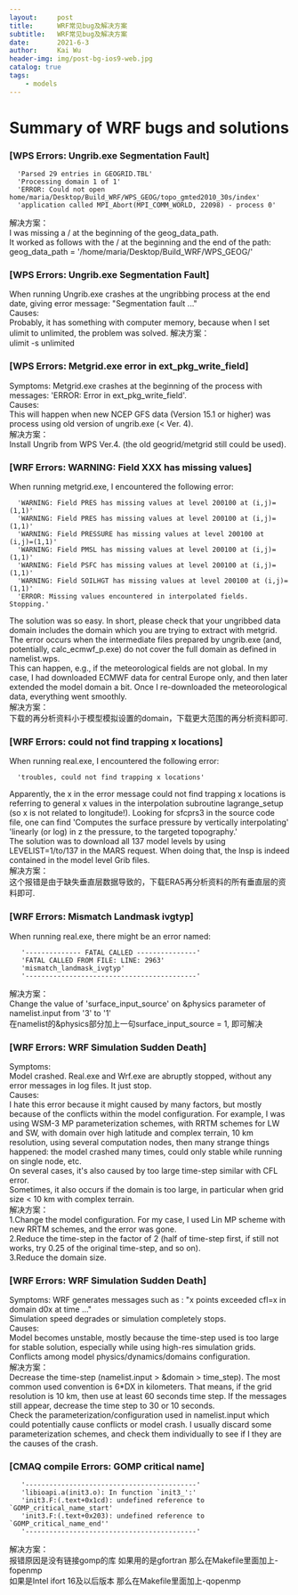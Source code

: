 ```yaml
---
layout:     post
title:      WRF常见bug及解决方案
subtitle:   WRF常见bug及解决方案
date:       2021-6-3
author:     Kai Wu
header-img: img/post-bg-ios9-web.jpg
catalog: true
tags:
    - models
---
```


# Summary of WRF bugs and solutions 

### [WPS Errors: Ungrib.exe Segmentation Fault]

      'Parsed 29 entries in GEOGRID.TBL'
      'Processing domain 1 of 1'
      'ERROR: Could not open home/maria/Desktop/Build_WRF/WPS_GEOG/topo_gmted2010_30s/index'
      'application called MPI_Abort(MPI_COMM_WORLD, 22098) - process 0'

解决方案：    
I was missing a / at the beginning of the geog_data_path.  
It worked as follows with the / at the beginning and the end of the path:  
geog_data_path = '/home/maria/Desktop/Build_WRF/WPS_GEOG/'  

### [WPS Errors: Ungrib.exe Segmentation Fault]
When running Ungrib.exe crashes at the ungribbing process at the end date, giving error message: "Segmentation fault ..."  
Causes:  
Probably, it has something with computer memory, because when I set ulimit to unlimited, the problem was solved.
解决方案：    
ulimit -s unlimited  

### [WPS Errors: Metgrid.exe error in ext_pkg_write_field]
Symptoms:
Metgrid.exe crashes at the beginning of the process with messages: 'ERROR: Error in ext_pkg_write_field'.  
Causes:  
This will happen when new NCEP GFS data (Version 15.1 or higher) was process using old version of ungrib.exe (< Ver. 4).  
解决方案：   
Install Ungrib from WPS Ver.4. (the old geogrid/metgrid still could be used).  

### [WRF Errors: WARNING: Field XXX has missing values]

When running metgrid.exe, I encountered the following error:

      'WARNING: Field PRES has missing values at level 200100 at (i,j)=(1,1)'
      'WARNING: Field PRES has missing values at level 200100 at (i,j)=(1,1)'
      'WARNING: Field PRESSURE has missing values at level 200100 at (i,j)=(1,1)'
      'WARNING: Field PMSL has missing values at level 200100 at (i,j)=(1,1)'
      'WARNING: Field PSFC has missing values at level 200100 at (i,j)=(1,1)'
      'WARNING: Field SOILHGT has missing values at level 200100 at (i,j)=(1,1)'
      'ERROR: Missing values encountered in interpolated fields. Stopping.'

The solution was so easy. In short, please check that your ungribbed data domain includes the domain which you are trying to extract with metgrid.  
The error occurs when the intermediate files prepared by ungrib.exe (and, potentially, calc_ecmwf_p.exe) do not cover the full domain as defined in namelist.wps.  
This can happen, e.g., if the meteorological fields are not global. In my case, I had downloaded ECMWF data for central Europe only, and then later extended the model domain a bit. Once I re-downloaded the meteorological data, everything went smoothly.  
解决方案：  
下载的再分析资料小于模型模拟设置的domain，下载更大范围的再分析资料即可.  

### [WRF Errors: could not find trapping x locations]
When running real.exe, I encountered the following error:

      'troubles, could not find trapping x locations'

Apparently, the x in the error message could not find trapping x locations is referring to general x values in the interpolation subroutine lagrange_setup (so x is not related to longitude!). Looking for sfcprs3 in the source code file, one can find
      'Computes the surface pressure by vertically interpolating'
      'linearly (or log) in z the pressure, to the targeted topography.'  
The solution was to download all 137 model levels by using LEVELIST=1/to/137 in the MARS request. When doing that, the lnsp is indeed contained in the model level Grib files.  
解决方案：  
这个报错是由于缺失垂直层数据导致的，下载ERA5再分析资料的所有垂直层的资料即可.  

### [WRF Errors: Mismatch Landmask ivgtyp]
When running real.exe, there might be an error named:

       '-------------- FATAL CALLED ---------------'
       'FATAL CALLED FROM FILE: LINE: 2963'
       'mismatch_landmask_ivgtyp'
       '-------------------------------------------'

解决方案：  
Change the value of 'surface_input_source' on &physics parameter of namelist.input from '3' to '1'  
在namelist的&physics部分加上一句surface_input_source = 1, 即可解决  

### [WRF Errors: WRF Simulation Sudden Death]
Symptoms:  
Model crashed. Real.exe and Wrf.exe are abruptly stopped, without any error messages in log files. It just stop.  
Causes:  
I hate this error because it might caused by many factors, but mostly because of the conflicts within the model configuration. For example, I was using WSM-3 MP parameterization schemes, with RRTM schemes for LW and SW, with domain over high latitude and complex terrain, 10 km resolution, using several computation nodes, then many strange things happened: the model crashed many times, could only stable while running on single node, etc.  
On several cases, it's also caused by too large time-step similar with CFL error.  
Sometimes, it also occurs if the domain is too large, in particular when grid size < 10 km with complex terrain.  
解决方案：  
1.Change the model configuration. For my case, I used Lin MP scheme with new RRTM schemes, and the error was gone.  
2.Reduce the time-step in the factor of 2 (half of time-step first, if still not works, try 0.25 of the original time-step, and so on).  
3.Reduce the domain size.  

### [WRF Errors: WRF Simulation Sudden Death]
Symptoms: 
WRF generates messages such as : "x points exceeded cfl=x in domain d0x at time ..."  
Simulation speed degrades or simulation completely stops.  
Causes:  
Model becomes unstable, mostly because the time-step used is too large for stable solution, especially while using high-res simulation grids.  
Conflicts among model physics/dynamics/domains configuration.  
解决方案：    
Decrease the time-step (namelist.input > &domain > time_step).  The most common used convention is 6*DX in kilometers. That means, if the grid resolution is 10 km, then use at least 60 seconds time step. If the messages still appear, decrease the time step to 30 or 10 seconds.  
Check the parameterization/configuration used in namelist.input which could potentially cause conflicts or model crash. I usually discard some parameterization schemes, and check them individually to see if I they are the causes of the crash.  



### [CMAQ compile Errors: GOMP critical name]
       '-------------------------------------------'
       'libioapi.a(init3.o): In function `init3_':'
       'init3.F:(.text+0x1cd): undefined reference to `GOMP_critical_name_start'
       'init3.F:(.text+0x203): undefined reference to `GOMP_critical_name_end''
       '-------------------------------------------'

解决方案：  
报错原因是没有链接gomp的库 如果用的是gfortran 那么在Makefile里面加上-fopenmp  
如果是Intel ifort 16及以后版本 那么在Makefile里面加上-qopenmp  


